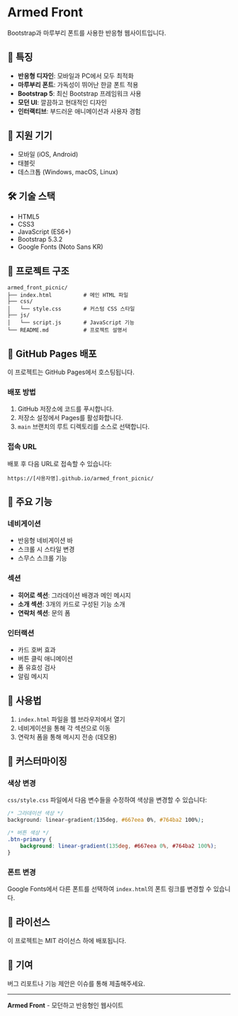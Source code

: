 # Armed Front

Bootstrap과 마루부리 폰트를 사용한 반응형 웹사이트입니다.

## 🚀 특징

- **반응형 디자인**: 모바일과 PC에서 모두 최적화
- **마루부리 폰트**: 가독성이 뛰어난 한글 폰트 적용
- **Bootstrap 5**: 최신 Bootstrap 프레임워크 사용
- **모던 UI**: 깔끔하고 현대적인 디자인
- **인터랙티브**: 부드러운 애니메이션과 사용자 경험

## 📱 지원 기기

- 모바일 (iOS, Android)
- 태블릿
- 데스크톱 (Windows, macOS, Linux)

## 🛠️ 기술 스택

- HTML5
- CSS3
- JavaScript (ES6+)
- Bootstrap 5.3.2
- Google Fonts (Noto Sans KR)

## 📁 프로젝트 구조

```
armed_front_picnic/
├── index.html          # 메인 HTML 파일
├── css/
│   └── style.css       # 커스텀 CSS 스타일
├── js/
│   └── script.js       # JavaScript 기능
└── README.md           # 프로젝트 설명서
```

## 🚀 GitHub Pages 배포

이 프로젝트는 GitHub Pages에서 호스팅됩니다.

### 배포 방법

1. GitHub 저장소에 코드를 푸시합니다.
2. 저장소 설정에서 Pages를 활성화합니다.
3. `main` 브랜치의 루트 디렉토리를 소스로 선택합니다.

### 접속 URL

배포 후 다음 URL로 접속할 수 있습니다:
```
https://[사용자명].github.io/armed_front_picnic/
```

## 🎨 주요 기능

### 네비게이션
- 반응형 네비게이션 바
- 스크롤 시 스타일 변경
- 스무스 스크롤 기능

### 섹션
- **히어로 섹션**: 그라데이션 배경과 메인 메시지
- **소개 섹션**: 3개의 카드로 구성된 기능 소개
- **연락처 섹션**: 문의 폼

### 인터랙션
- 카드 호버 효과
- 버튼 클릭 애니메이션
- 폼 유효성 검사
- 알림 메시지

## 🎯 사용법

1. `index.html` 파일을 웹 브라우저에서 열기
2. 네비게이션을 통해 각 섹션으로 이동
3. 연락처 폼을 통해 메시지 전송 (데모용)

## 🔧 커스터마이징

### 색상 변경
`css/style.css` 파일에서 다음 변수들을 수정하여 색상을 변경할 수 있습니다:

```css
/* 그라데이션 색상 */
background: linear-gradient(135deg, #667eea 0%, #764ba2 100%);

/* 버튼 색상 */
.btn-primary {
    background: linear-gradient(135deg, #667eea 0%, #764ba2 100%);
}
```

### 폰트 변경
Google Fonts에서 다른 폰트를 선택하여 `index.html`의 폰트 링크를 변경할 수 있습니다.

## 📄 라이선스

이 프로젝트는 MIT 라이선스 하에 배포됩니다.

## 🤝 기여

버그 리포트나 기능 제안은 이슈를 통해 제출해주세요.

---

**Armed Front** - 모던하고 반응형인 웹사이트 